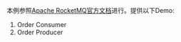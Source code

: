 本例参照[Apache RocketMQ官方文档](http://rocketmq.apache.org/docs/order-example/)进行。提供以下Demo:
1. Order Consumer
2. Order Producer